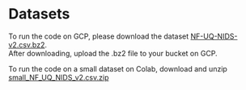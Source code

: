 # Datasets

To run the code on GCP, please download the dataset [NF-UQ-NIDS-v2.csv.bz2](https://drive.google.com/file/d/1Rru_t3Sgl415XyhKbu9iRvLl4-xTcXQQ/view?usp=sharing).  
After downloading, upload the .bz2 file to your bucket on GCP.



To run the code on a small dataset on Colab, download and unzip [small_NF_UQ_NIDS_v2.csv.zip](https://github.com/deepali17043/NetworkIntrusionDetection/blob/main/datasets/small_NF_UQ_NIDS_v2.csv.zip)
